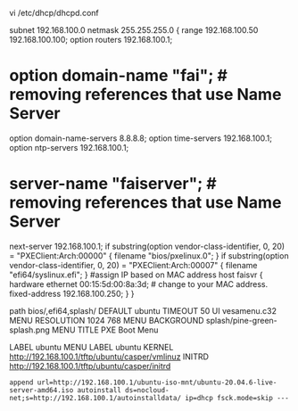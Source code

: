 vi /etc/dhcp/dhcpd.conf

subnet 192.168.100.0 netmask 255.255.255.0 {
   range 192.168.100.50 192.168.100.100;
   option routers 192.168.100.1;
#   option domain-name "fai"; # removing references that use Name Server
   option domain-name-servers 8.8.8.8;
   option time-servers 192.168.100.1;
   option ntp-servers 192.168.100.1;
#   server-name "faiserver";  # removing references that use Name Server
   next-server 192.168.100.1;
   if substring(option vendor-class-identifier, 0, 20) = "PXEClient:Arch:00000" {
         filename "bios/pxelinux.0";
   }
   if substring(option vendor-class-identifier, 0, 20) = "PXEClient:Arch:00007" {
         filename "efi64/syslinux.efi";
   }
   #assign IP based on MAC address
   host faisvr {
        hardware ethernet 00:15:5d:00:8a:3d; # change to your MAC address. 
        fixed-address 192.168.100.250;
    }
}



path bios/,efi64,splash/
DEFAULT ubuntu
TIMEOUT 50
UI vesamenu.c32
MENU RESOLUTION 1024 768
MENU BACKGROUND splash/pine-green-splash.png
MENU TITLE PXE Boot Menu


LABEL ubuntu
    MENU LABEL ubuntu
    KERNEL http://192.168.100.1/tftp/ubuntu/casper/vmlinuz
    INITRD http://192.168.100.1/tftp/ubuntu/casper/initrd


    append url=http://192.168.100.1/ubuntu-iso-mnt/ubuntu-20.04.6-live-server-amd64.iso autoinstall ds=nocloud-net;s=http://192.168.100.1/autoinstalldata/ ip=dhcp fsck.mode=skip ---

